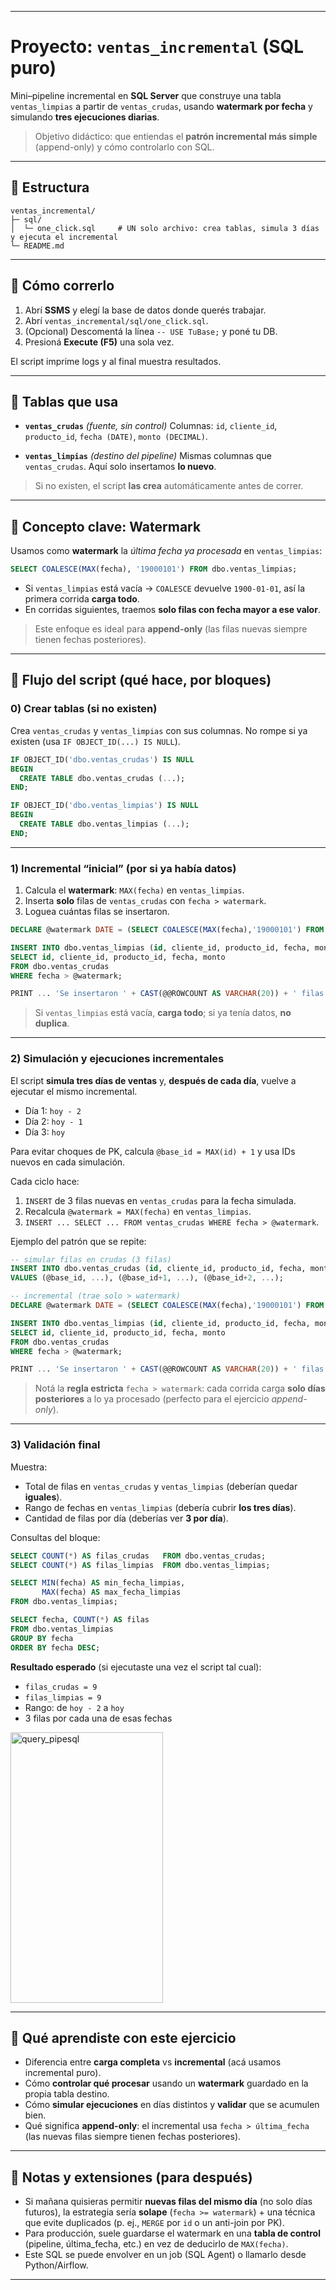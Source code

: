 
---

# Proyecto: `ventas_incremental` (SQL puro)

Mini–pipeline incremental en **SQL Server** que construye una tabla `ventas_limpias` a partir de `ventas_crudas`, usando **watermark por fecha** y simulando **tres ejecuciones diarias**.

> Objetivo didáctico: que entiendas el **patrón incremental más simple** (append-only) y cómo controlarlo con SQL.

---

## 📂 Estructura

```
ventas_incremental/
├─ sql/
│  └─ one_click.sql     # UN solo archivo: crea tablas, simula 3 días y ejecuta el incremental
└─ README.md
```

---

## 🚀 Cómo correrlo

1. Abrí **SSMS** y elegí la base de datos donde querés trabajar.
2. Abrí `ventas_incremental/sql/one_click.sql`.
3. (Opcional) Descomentá la línea `-- USE TuBase;` y poné tu DB.
4. Presioná **Execute (F5)** una sola vez.

El script imprime logs y al final muestra resultados.

---

## 🧱 Tablas que usa

* **`ventas_crudas`** *(fuente, sin control)*
  Columnas: `id`, `cliente_id`, `producto_id`, `fecha (DATE)`, `monto (DECIMAL)`.

* **`ventas_limpias`** *(destino del pipeline)*
  Mismas columnas que `ventas_crudas`. Aquí solo insertamos **lo nuevo**.

> Si no existen, el script **las crea** automáticamente antes de correr.

---

## 🧠 Concepto clave: Watermark

Usamos como **watermark** la *última fecha ya procesada* en `ventas_limpias`:

```sql
SELECT COALESCE(MAX(fecha), '19000101') FROM dbo.ventas_limpias;
```

* Si `ventas_limpias` está vacía → `COALESCE` devuelve `1900-01-01`, así la primera corrida **carga todo**.
* En corridas siguientes, traemos **solo filas con fecha mayor a ese valor**.

> Este enfoque es ideal para **append-only** (las filas nuevas siempre tienen fechas posteriores).

---

## 🔁 Flujo del script (qué hace, por bloques)

### 0) Crear tablas (si no existen)

Crea `ventas_crudas` y `ventas_limpias` con sus columnas.
No rompe si ya existen (usa `IF OBJECT_ID(...) IS NULL`).

```sql
IF OBJECT_ID('dbo.ventas_crudas') IS NULL
BEGIN
  CREATE TABLE dbo.ventas_crudas (...);
END;

IF OBJECT_ID('dbo.ventas_limpias') IS NULL
BEGIN
  CREATE TABLE dbo.ventas_limpias (...);
END;
```

---

### 1) Incremental “inicial” (por si ya había datos)

1. Calcula el **watermark**: `MAX(fecha)` en `ventas_limpias`.
2. Inserta **solo** filas de `ventas_crudas` con `fecha > watermark`.
3. Loguea cuántas filas se insertaron.

```sql
DECLARE @watermark DATE = (SELECT COALESCE(MAX(fecha),'19000101') FROM dbo.ventas_limpias);

INSERT INTO dbo.ventas_limpias (id, cliente_id, producto_id, fecha, monto)
SELECT id, cliente_id, producto_id, fecha, monto
FROM dbo.ventas_crudas
WHERE fecha > @watermark;

PRINT ... 'Se insertaron ' + CAST(@@ROWCOUNT AS VARCHAR(20)) + ' filas nuevas';
```

> Si `ventas_limpias` está vacía, **carga todo**; si ya tenía datos, **no duplica**.

---

### 2) Simulación y ejecuciones incrementales

El script **simula tres días de ventas** y, **después de cada día**, vuelve a ejecutar el mismo incremental.

* Día 1: `hoy - 2`
* Día 2: `hoy - 1`
* Día 3: `hoy`

Para evitar choques de PK, calcula `@base_id = MAX(id) + 1` y usa IDs nuevos en cada simulación.

Cada ciclo hace:

1. `INSERT` de 3 filas nuevas en `ventas_crudas` para la fecha simulada.
2. Recalcula `@watermark = MAX(fecha)` en `ventas_limpias`.
3. `INSERT ... SELECT ... FROM ventas_crudas WHERE fecha > @watermark`.

Ejemplo del patrón que se repite:

```sql
-- simular filas en crudas (3 filas)
INSERT INTO dbo.ventas_crudas (id, cliente_id, producto_id, fecha, monto)
VALUES (@base_id, ...), (@base_id+1, ...), (@base_id+2, ...);

-- incremental (trae solo > watermark)
DECLARE @watermark DATE = (SELECT COALESCE(MAX(fecha),'19000101') FROM dbo.ventas_limpias);

INSERT INTO dbo.ventas_limpias (id, cliente_id, producto_id, fecha, monto)
SELECT id, cliente_id, producto_id, fecha, monto
FROM dbo.ventas_crudas
WHERE fecha > @watermark;

PRINT ... 'Se insertaron ' + CAST(@@ROWCOUNT AS VARCHAR(20)) + ' filas nuevas';
```

> Notá la **regla estricta** `fecha > watermark`: cada corrida carga **solo días posteriores** a lo ya procesado (perfecto para el ejercicio *append-only*).

---

### 3) Validación final

Muestra:

* Total de filas en `ventas_crudas` y `ventas_limpias` (deberían quedar **iguales**).
* Rango de fechas en `ventas_limpias` (debería cubrir **los tres días**).
* Cantidad de filas por día (deberías ver **3 por día**).

Consultas del bloque:

```sql
SELECT COUNT(*) AS filas_crudas   FROM dbo.ventas_crudas;
SELECT COUNT(*) AS filas_limpias  FROM dbo.ventas_limpias;

SELECT MIN(fecha) AS min_fecha_limpias,
       MAX(fecha) AS max_fecha_limpias
FROM dbo.ventas_limpias;

SELECT fecha, COUNT(*) AS filas
FROM dbo.ventas_limpias
GROUP BY fecha
ORDER BY fecha DESC;
```

**Resultado esperado** (si ejecutaste una vez el script tal cual):

* `filas_crudas = 9`
* `filas_limpias = 9`
* Rango: de `hoy - 2` a `hoy`
* 3 filas por cada una de esas fechas

<img width="244" height="433" alt="query_pipesql" src="https://github.com/user-attachments/assets/c208673f-d982-4f1f-b89e-136b908400c1" />

---

## 🧩 Qué aprendiste con este ejercicio

* Diferencia entre **carga completa** vs **incremental** (acá usamos incremental puro).
* Cómo **controlar qué procesar** usando un **watermark** guardado en la propia tabla destino.
* Cómo **simular ejecuciones** en días distintos y **validar** que se acumulen bien.
* Qué significa **append-only**: el incremental usa `fecha > última_fecha` (las nuevas filas siempre tienen fechas posteriores).

---

## 📝 Notas y extensiones (para después)

* Si mañana quisieras permitir **nuevas filas del mismo día** (no solo días futuros), la estrategia sería **solape** (`fecha >= watermark`) + una técnica que evite duplicados (p. ej., `MERGE` por `id` o un anti-join por PK).
* Para producción, suele guardarse el watermark en una **tabla de control** (pipeline, última\_fecha, etc.) en vez de deducirlo de `MAX(fecha)`.
* Este SQL se puede envolver en un job (SQL Agent) o llamarlo desde Python/Airflow.

---

